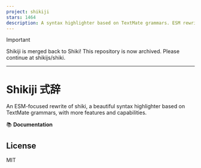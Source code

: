 ```yaml
---
project: shikiji
stars: 1464
description: A syntax highlighter based on TextMate grammars. ESM rewrite of shiki, with more features and capabilities.
---
```


Important

Shikiji is merged back to Shiki! This repository is now archived. Please continue at shikijs/shiki.

* * *

Shikiji 式辞
==========

An ESM-focused rewrite of shiki, a beautiful syntax highlighter based on TextMate grammars, with more features and capabilities.

📚 **Documentation**

License
-------

MIT
